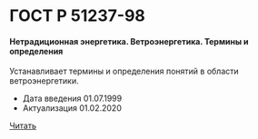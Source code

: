 # ГОСТ Р 51237-98

#### Нетрадиционная энергетика. Ветроэнергетика. Термины и определения 

Устанавливает термины и определения понятий в области ветроэнергетики.

- Дата введения	01.07.1999
- Актуализация	01.02.2020

<a href="~/files/51237-98.pdf" onclick="openPdf('51237-98.pdf', 'application/pdf');">Читать</a>